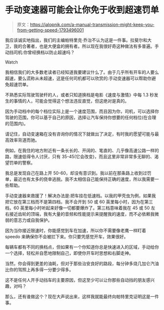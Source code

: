 # 手动变速器可能会让你免于收到超速罚单

> 原文：<https://jalopnik.com/a-manual-transmission-might-keep-you-from-getting-speed-1793496001>

我应该诚实地指出，我们的主编帕特里克·乔治不认为这是一件事。拉斐尔和大卫，我的合著者，也是大便盒的拥有者。所以现在我很好奇这种做法有多普遍。手动挡司机:你曾经换档以防止超速吗？

Watch

我相信我们的大多数老读者已经知道我要建议什么了。由于几乎所有开车的人要么超速，要么谎称从未超速，这是任何司机都可以欣赏的:手动变速器可以帮助你避免超速罚单。

不熟悉实际驾驶驾驶杆的人，或者只知道换档是电影《速度与激情》中每 1.3 秒发生的事情的人，可能会觉得这个想法违反直觉，但这绝对是真的。

因为手动档中的每个档位实际上是一个速度范围，而且因为你，司机，可以选择你驾驶的范围，你可以基于自己的原因，选择让汽车保持你想要的任何档位(在合理的范围内)。

请记住，自动变速箱在没有咨询你的情况下就做出了决定，有时我的愿望可能与最高效率背道而驰。

例如，在我住的地方附近有一条长长的、开阔的、笔直的、几乎像高速公路一样的路，限速低得令人讨厌，只有 35-45(它会改变)，而且这里非常非常多无聊的、渴望罚单的警察。

我总是发现自己在路上开 50-60，却没有意识到。我以前在那条路上收到过罚单，最近也有太多的侥幸逃脱。我不太相信自己能保持正确的速度，所以我需要一些帮助。

手动变速器来救援了！解决办法是:把车挂在低速档。以我的甲壳虫为例，如果我把它放在第三档而不是第四档，我不会开到 50 或 60 英里每小时，因为在第三档，60 英里每小时听起来好像一切都要爆炸了。第三档意味着我在 45 或 50 左右接近齿轮的顶端，我有大量的音频和性能提示来提醒我的速度，而不必依赖我微弱的意志力或自我保护。

因为当你接近限速时，你能感觉到车在加速，所以你不需要像老鹰一样盯着 speedo 来确保你不会被拦下来。你只要凭感觉开车，效果很好。

每辆车都有不同的换档点，但如果有一个你知道你总是快速进入的区域，手动给你一个选择，轻松并自愿地限制自己，即使你开车时思想和右脚走神。

当然，你会得到更差的油耗，但对于那些治安良好的路段，每分钟多烧几加仑汽油比你的驾照上再多得一分要少得多。

这不是任何人开手动挡车的主要原因，但这至少可以让你那些自动挡的朋友感兴趣，对吗？

那么，还有谁做这个？现在大声说出来，这样我就能最终向帕特里克证明这是一件事。